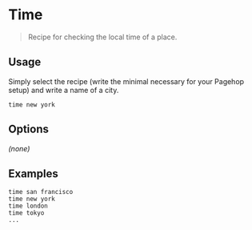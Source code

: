 # Time

> Recipe for checking the local time of a place.

## Usage

Simply select the recipe (write the minimal necessary for your Pagehop setup) and write a name of a city.

```
time new york
```

## Options

_(none)_

## Examples

``` 
time san francisco
time new york
time london
time tokyo
...
```
